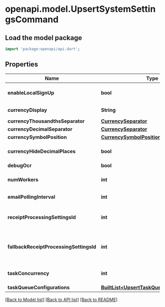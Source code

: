 # openapi.model.UpsertSystemSettingsCommand

## Load the model package
```dart
import 'package:openapi/api.dart';
```

## Properties
Name | Type | Description | Notes
------------ | ------------- | ------------- | -------------
**enableLocalSignUp** | **bool** | Whether local sign up is enabled | [optional] 
**currencyDisplay** | **String** | Currency display | [optional] 
**currencyThousandthsSeparator** | [**CurrencySeparator**](CurrencySeparator.md) |  | 
**currencyDecimalSeparator** | [**CurrencySeparator**](CurrencySeparator.md) |  | 
**currencySymbolPosition** | [**CurrencySymbolPosition**](CurrencySymbolPosition.md) |  | 
**currencyHideDecimalPlaces** | **bool** | Whether to hide decimal places | 
**debugOcr** | **bool** |  | [optional] 
**numWorkers** | **int** | Number of workers to use | [optional] [default to 1]
**emailPollingInterval** | **int** | Email polling interval | [optional] 
**receiptProcessingSettingsId** | **int** | Receipt processing settings foreign key | [optional] 
**fallbackReceiptProcessingSettingsId** | **int** | Fallback receipt processing settings foreign key | [optional] 
**taskConcurrency** | **int** | Concurrency for task worker | 
**taskQueueConfigurations** | [**BuiltList&lt;UpsertTaskQueueConfiguration&gt;**](UpsertTaskQueueConfiguration.md) |  | [optional] 

[[Back to Model list]](../README.md#documentation-for-models) [[Back to API list]](../README.md#documentation-for-api-endpoints) [[Back to README]](../README.md)


